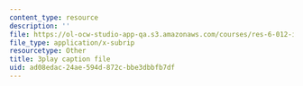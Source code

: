 ```yaml
---
content_type: resource
description: ''
file: https://ol-ocw-studio-app-qa.s3.amazonaws.com/courses/res-6-012-introduction-to-probability-spring-2018/ad08edac24ae594d872cbbe3dbbfb7df_MzvRQFYUEFU.vtt
file_type: application/x-subrip
resourcetype: Other
title: 3play caption file
uid: ad08edac-24ae-594d-872c-bbe3dbbfb7df
---
```

